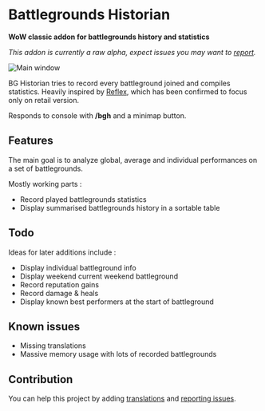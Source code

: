 # Battlegrounds Historian

**WoW classic addon for battlegrounds history and statistics**

_This addon is currently a raw alpha, expect issues you may want to [report](https://github.com/ZergRael/BGHistorian/issues)._

![Main window](https://media.forgecdn.net/attachments/285/688/wowscrnshot_041020_114227-window.jpg "Main window")

BG Historian tries to record every battleground joined and compiles statistics.
Heavily inspired by [Reflex](https://curseforge.com/wow/addons/reflex-battleground-historian), which has been confirmed to focus only on retail version.

Responds to console with **/bgh** and a minimap button.

## Features

The main goal is to analyze global, average and individual performances on a set of battlegrounds.

Mostly working parts :

- Record played battlegrounds statistics
- Display summarised battlegrounds history in a sortable table

## Todo

Ideas for later additions include :

- Display individual battleground info
- Display weekend current weekend battleground
- Record reputation gains
- Record damage & heals
- Display known best performers at the start of battleground

## Known issues

- Missing translations
- Massive memory usage with lots of recorded battlegrounds

## Contribution

You can help this project by adding [translations](https://www.curseforge.com/wow/addons/bghistorian/localization) and [reporting issues](https://github.com/ZergRael/BGHistorian/issues).
